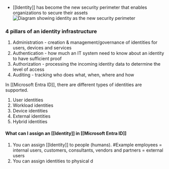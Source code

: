 - [[Identity]] has become the new security perimeter that enables organizations to secure their assets![Diagram showing identity as the new security perimeter](https://learn.microsoft.com/en-us/training/wwl-sci/describe-identity-principles-concepts/media/3-identity-new-security-perimeter.png)

### 4 pillars of an identity infrastructure
1. Administration - creation & management/governance of identities for users, devices and services
2. Authentication - how much an IT system need to know about an identity to have sufficient proof
3. Authorization - processing the incoming identity data to determine the level of access
4. Auditing - tracking who does what, when, where and how

In [[Microsoft Entra ID]], there are different types of identities are supported.
1. User identities
2. Workload identities
3. Device identities
4. External identities
5. Hybrid identities
#### What can I assign an [[Identity]] in [[Microsoft Entra ID]]
1. You can assign [[Identity]] to people (humans).
	#Example employees = internal users, customers, consultants, vendors and partners = external users
2. You can assign identities to physical d
